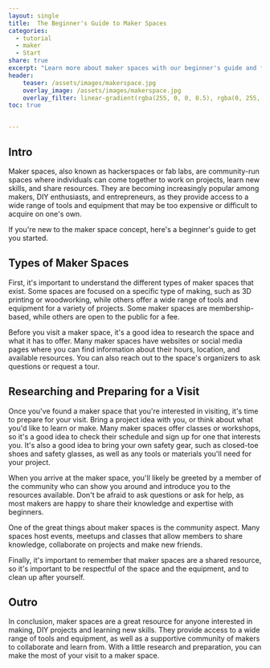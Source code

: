 ```yaml
---
layout: single
title:  The Beginner's Guide to Maker Spaces
categories:
  - tutorial
  - maker
  - Start
share: true
excerpt: "Learn more about maker spaces with our beginner's guide and find a space near you to get started on your next DIY project."
header:
    teaser: /assets/images/makerspace.jpg
    overlay_image: /assets/images/makerspace.jpg
    overlay_filter: linear-gradient(rgba(255, 0, 0, 0.5), rgba(0, 255, 255, 0.5))
toc: true


---
```

## Intro
Maker spaces, also known as hackerspaces or fab labs, are community-run spaces where individuals can come together to work on projects, learn new skills, and share resources. They are becoming increasingly popular among makers, DIY enthusiasts, and entrepreneurs, as they provide access to a wide range of tools and equipment that may be too expensive or difficult to acquire on one's own.

If you're new to the maker space concept, here's a beginner's guide to get you started.

## Types of Maker Spaces
First, it's important to understand the different types of maker spaces that exist. Some spaces are focused on a specific type of making, such as 3D printing or woodworking, while others offer a wide range of tools and equipment for a variety of projects. Some maker spaces are membership-based, while others are open to the public for a fee.

Before you visit a maker space, it's a good idea to research the space and what it has to offer. Many maker spaces have websites or social media pages where you can find information about their hours, location, and available resources. You can also reach out to the space's organizers to ask questions or request a tour.

## Researching and Preparing for a Visit
Once you've found a maker space that you're interested in visiting, it's time to prepare for your visit. Bring a project idea with you, or think about what you'd like to learn or make. Many maker spaces offer classes or workshops, so it's a good idea to check their schedule and sign up for one that interests you. It's also a good idea to bring your own safety gear, such as closed-toe shoes and safety glasses, as well as any tools or materials you'll need for your project.

When you arrive at the maker space, you'll likely be greeted by a member of the community who can show you around and introduce you to the resources available. Don't be afraid to ask questions or ask for help, as most makers are happy to share their knowledge and expertise with beginners.

One of the great things about maker spaces is the community aspect. Many spaces host events, meetups and classes that allow members to share knowledge, collaborate on projects and make new friends.

Finally, it's important to remember that maker spaces are a shared resource, so it's important to be respectful of the space and the equipment, and to clean up after yourself.

## Outro
In conclusion, maker spaces are a great resource for anyone interested in making, DIY projects and learning new skills. They provide access to a wide range of tools and equipment, as well as a supportive community of makers to collaborate and learn from. With a little research and preparation, you can make the most of your visit to a maker space.